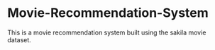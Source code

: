 # Movie-Recommendation-System
This is a movie recommendation system built using the sakila movie dataset.
